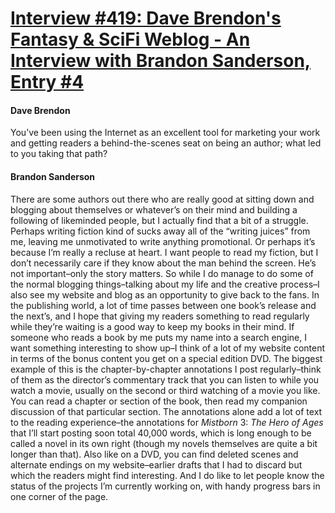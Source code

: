 # [Interview #419: Dave Brendon's Fantasy & SciFi Weblog - An Interview with Brandon Sanderson, Entry #4](https://www.theoryland.com/intvmain.php?i=419#4)

#### Dave Brendon

You’ve been using the Internet as an excellent tool for marketing your work and getting readers a behind-the-scenes seat on being an author; what led to you taking that path?

#### Brandon Sanderson

There are some authors out there who are really good at sitting down and blogging about themselves or whatever’s on their mind and building a following of likeminded people, but I actually find that a bit of a struggle. Perhaps writing fiction kind of sucks away all of the “writing juices” from me, leaving me unmotivated to write anything promotional. Or perhaps it’s because I’m really a recluse at heart. I want people to read my fiction, but I don’t necessarily care if they know about the man behind the screen. He’s not important–only the story matters. So while I do manage to do some of the normal blogging things–talking about my life and the creative process–I also see my website and blog as an opportunity to give back to the fans. In the publishing world, a lot of time passes between one book’s release and the next’s, and I hope that giving my readers something to read regularly while they’re waiting is a good way to keep my books in their mind. If someone who reads a book by me puts my name into a search engine, I want something interesting to show up–I think of a lot of my website content in terms of the bonus content you get on a special edition DVD. The biggest example of this is the chapter-by-chapter annotations I post regularly–think of them as the director’s commentary track that you can listen to while you watch a movie, usually on the second or third watching of a movie you like. You can read a chapter or section of the book, then read my companion discussion of that particular section. The annotations alone add a lot of text to the reading experience–the annotations for
*Mistborn*
3:
*The Hero of Ages*
that I’ll start posting soon total 40,000 words, which is long enough to be called a novel in its own right (though my novels themselves are quite a bit longer than that). Also like on a DVD, you can find deleted scenes and alternate endings on my website–earlier drafts that I had to discard but which the readers might find interesting. And I do like to let people know the status of the projects I’m currently working on, with handy progress bars in one corner of the page.

